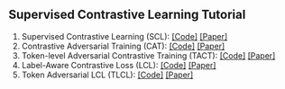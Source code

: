 ## Supervised Contrastive Learning Tutorial

1. Supervised Contrastive Learning (SCL): [[Code]](CL_Chiyu.ipynb) [[Paper]](https://openreview.net/forum?id=cu7IUiOhujH)
2. Contrastive Adversarial Training (CAT): [[Code]](CAT.ipynb) [[Paper]](https://arxiv.org/abs/2107.10137)
3. Token-level Adversarial Contrastive Training (TACT): [[Code]](TACT.ipynb) [[Paper]](https://arxiv.org/abs/2210.12314)
4. Label-Aware Contrastive Loss (LCL): [[Code]](LCL.ipynb) [[Paper]](https://arxiv.org/abs/2109.05427)
5. Token Adversarial LCL (TLCL): [[Code]](TLCL.ipynb) [[Paper]](https://arxiv.org/abs/2210.12314)
